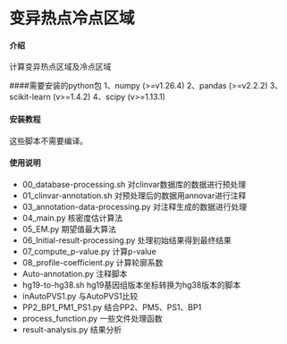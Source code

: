 # 变异热点冷点区域

#### 介绍
计算变异热点区域及冷点区域


####需要安装的python包
1、numpy (>=v1.26.4)
2、pandas (>=v2.2.2)
3、scikit-learn (v>=1.4.2)
4、scipy (v>=1.13.1)

#### 安装教程

这些脚本不需要编译。

#### 使用说明

- 00_database-processing.sh
  对clinvar数据库的数据进行预处理
- 01_clinvar-annotation.sh
  对预处理后的数据用annovar进行注释
- 03_annotation-data-processing.py
  对注释生成的数据进行处理
- 04_main.py
  核密度估计算法
- 05_EM.py
  期望值最大算法
- 06_Initial-result-processing.py
  处理初始结果得到最终结果
- 07_compute_p-value.py
  计算p-value
- 08_profile-coefficient.py
  计算轮廓系数
- Auto-annotation.py
  注释脚本
- hg19-to-hg38.sh
  hg19基因组版本坐标转换为hg38版本的脚本
- inAutoPVS1.py
  与AutoPVS1比较
- PP2_BP1_PM1_PS1.py
  结合PP2、PM5、PS1、BP1
- process_function.py
  一些文件处理函数
- result-analysis.py
  结果分析
